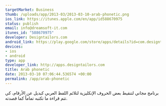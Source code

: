 ```yaml
--- 
targetMarket: Business
thumb: /uploads/app/2013-03/2013-03-10-arab-phonetic.png
ios_link: https://itunes.apple.com/en/app/id588670975
status: publish
email: info@dreamsoft-it.com
itunes_id: "588670975"
developer: Designtailors.com
android_link: https://play.google.com/store/apps/details?id=com.designtailors.Translator
devices: 
- ios
- android
type: app
developer_link: http://apps.designtailors.com
title: Arab phonetic
date: 2013-03-10 07:06:44.536574 +00:00
permalink: /app/arab-phonetic
---
```


برنامج مجاني لتنقيط بعض الحروف الإنكليزية لتلائم اللفظ العربي كبديل عن الأرقام، كي تتم قراءة ما تكتبه تماماً كما قصدته.
